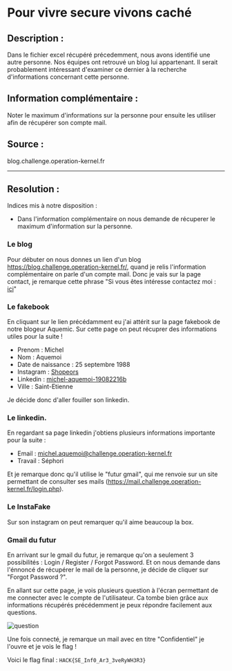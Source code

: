 # Pour vivre secure vivons caché

## Description :
Dans le fichier excel récupéré précedemment, nous avons identifié une autre personne.
Nos équipes ont retrouvé un blog lui appartenant.
Il serait probablement intéressant d'examiner ce dernier à la recherche d'informations concernant cette personne.

## Information complémentaire : 
Noter le maximum d'informations sur la personne pour ensuite les utiliser afin de récupérer son compte mail.

## Source :
blog.challenge.operation-kernel.fr

---

## Resolution : 
Indices mis à notre disposition :
- Dans l'information complémentaire on nous demande de récuperer le maximum d'information sur la personne.

### Le blog
Pour débuter on nous donnes un lien d'un blog https://blog.challenge.operation-kernel.fr/, quand je relis l'information complémentaire on parle d'un compte mail. Donc je vais sur la page contact, je remarque cette phrase "Si vous êtes intéresse contactez moi  : [ici](https://fakebook.challenge.operation-kernel.fr/)"

### Le fakebook
En cliquant sur le lien précédamment eu j'ai attérit sur la page fakebook de notre blogeur Aquemic. Sur cette page on peut récuprer des informations utiles pour la suite !
- Prenom : Michel
- Nom : Aquemoi
- Date de naissance : 25 septembre 1988
- Instagram : [Shopeors](https://instafakegram.challenge.operation-kernel.fr/)
- Linkedin : [michel-aquemoi-19082216b](https://linkedfakein.challenge.operation-kernel.fr/)
- Ville : Saint-Etienne

Je décide donc d'aller fouiller son linkedin.

### Le linkedin.
En regardant sa page linkedin j'obtiens plusieurs informations importante pour la suite :
- Email : michel.aquemoi@challenge.operation-kernel.fr
- Travail : Séphori

Et je remarque donc qu'il utilise le "futur gmail", qui me renvoie sur un site permettant de consulter ses mails (https://mail.challenge.operation-kernel.fr/login.php).

### Le InstaFake
Sur son instagram on peut remarquer qu'il aime beaucoup la box.

### Gmail du futur
En arrivant sur le gmail du futur, je remarque qu'on a seulement 3 possibilités : Login / Register / Forgot Password. Et on nous demande dans l'énnoncé de récupérer le mail de la personne, je décide de cliquer sur "Forgot Password ?".

En allant sur cette page, je vois plusieurs question à l'écran permettant de me connecter avec le compte de l'utilisateur. Ca tombe bien grâce aux informations récupérés précédemment je peux répondre facilement aux questions.

![question](social.png)

Une fois connecté, je remarque un mail avec en titre "Confidentiel" je l'ouvre et je vois le flag !


Voici le flag final : `HACK{SE_Inf0_Ar3_3veRyWH3R3}`